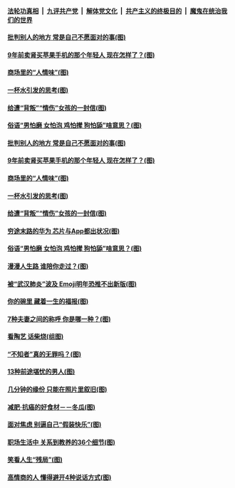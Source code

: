 

####  [法轮功真相](../../../../basic/blob/master/README.md?t=05280301) &nbsp;|&nbsp; [九评共产党](../../../../9ping.md/blob/master/README.md?t=05280301) &nbsp;|&nbsp; [解体党文化](../../../../jtdwh.md/blob/master/README.md?t=05280301)  &nbsp;|&nbsp; [共产主义的终极目的](../../../../gczydzjmd.md/blob/master/README.md?t=05280301) &nbsp;|&nbsp; [魔鬼在统治我们的世界](../../../../mgztzwmdsj.md/blob/master/README.md?t=05280301) 

#### [批判别人的地方 常是自己不愿面对的事(图)](../pages/p8/934549.md?t=05280301) 

#### [9年前卖肾买苹果手机的那个年轻人 现在怎样了？(图)](../pages/p8/934564.md?t=05280301) 

#### [商场里的“人情味”(图)](../pages/p8/933995.md?t=05280301) 

#### [一杯水引发的思考(图)](../pages/p8/934288.md?t=05280301) 

#### [给遭“背叛”“情伤”女孩的一封信(图)](../pages/p8/934518.md?t=05280301) 

#### [俗语“男怕磨 女怕泡 鸡怕撵 狗怕舔”啥意思？(图)](../pages/p8/934414.md?t=05280301) 

#### [批判别人的地方 常是自己不愿面对的事(图)](../pages/p8/934549.md?t=05280301) 

#### [9年前卖肾买苹果手机的那个年轻人 现在怎样了？(图)](../pages/p8/934564.md?t=05280301) 

#### [商场里的“人情味”(图)](../pages/p8/933995.md?t=05280301) 

#### [一杯水引发的思考(图)](../pages/p8/934288.md?t=05280301) 

#### [给遭“背叛”“情伤”女孩的一封信(图)](../pages/p8/934518.md?t=05280301) 

#### [穷途末路的华为 芯片与App都出状况(图)](../pages/p8/934506.md?t=05280301) 

#### [俗语“男怕磨 女怕泡 鸡怕撵 狗怕舔”啥意思？(图)](../pages/p8/934414.md?t=05280301) 

#### [漫漫人生路 谁陪你走过？(图)](../pages/p8/934293.md?t=05280301) 

#### [被“武汉肺炎”波及 Emoji明年恐推不出新版(图)](../pages/p8/934359.md?t=05280301) 

#### [你的碗里 藏着一生的福报(图)](../pages/p8/934296.md?t=05280301) 

#### [7种夫妻之间的称呼 你是哪一种？(图)](../pages/p8/934291.md?t=05280301) 

#### [看陶艺 话柴烧(组图)](../pages/p8/934308.md?t=05280301) 

#### [“不知者”真的无罪吗？(图)](../pages/p8/933977.md?t=05280301) 

#### [13种前途堪忧的男人(图)](../pages/p8/934292.md?t=05280301) 

#### [几分钟的缘份 只能在照片里叙旧(图)](../pages/p8/934219.md?t=05280301) 

#### [减肥‧抗癌的好食材－－冬瓜(图)](../pages/p8/934174.md?t=05280301) 

#### [面对焦虑 别逼自己“假装快乐”(图)](../pages/p8/934148.md?t=05280301) 

#### [职场生活中 关系到教养的36个细节(图)](../pages/p8/933762.md?t=05280301) 

#### [笑看人生“残局”(图)](../pages/p8/933787.md?t=05280301) 

#### [高情商的人 懂得避开4种说话方式(图)](../pages/p8/934116.md?t=05280301) 

